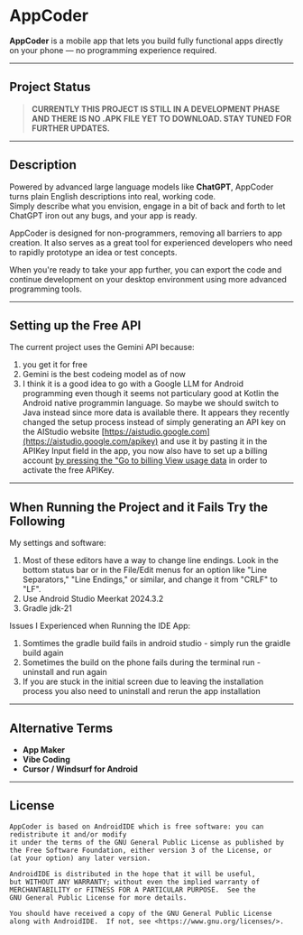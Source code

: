 # AppCoder

**AppCoder** is a mobile app that lets you build fully functional apps directly on your phone — no programming experience required.

---

## Project Status

> **CURRENTLY THIS PROJECT IS STILL IN A DEVELOPMENT PHASE AND THERE IS NO .APK FILE YET TO DOWNLOAD. STAY TUNED FOR FURTHER UPDATES.**

---

## Description

Powered by advanced large language models like **ChatGPT**, AppCoder turns plain English descriptions into real, working code.  
Simply describe what you envision, engage in a bit of back and forth to let ChatGPT iron out any bugs, and your app is ready.

AppCoder is designed for non-programmers, removing all barriers to app creation. It also serves as a great tool for experienced developers who need to rapidly prototype an idea or test concepts.

When you're ready to take your app further, you can export the code and continue development on your desktop environment using more advanced programming tools.

---

## Setting up the Free API

The current project uses the Gemini API because:
1. you get it for free
2. Gemini is the best codeing model as of now
3. I think it is a good idea to go with a Google LLM for Android programming even though it seems not particulary good at Kotlin the Android native programmin language. So maybe we should switch to Java instead since more data is available there. 
It appears they recently changed the setup process instead of simply generating an API key on the AIStudio website [https://aistudio.google.com](https://aistudio.google.com/apikey) and use it by pasting it in the APIKey Input field in the app, you now also have to set up a billing account [by pressing the "Go to billing View usage data](https://console.cloud.google.com/billing) in order to activate the free APIKey.

---

## When Running the Project and it Fails Try the Following 

My settings and software:
1. Most of these editors have a way to change line endings. Look in the bottom status bar or in the File/Edit menus for an option like "Line Separators," "Line Endings," or similar, and change it from "CRLF" to "LF".
2. Use Android Studio Meerkat 2024.3.2
3. Gradle jdk-21

Issues I Experienced when Running the IDE App:
1. Somtimes the gradle build fails in android studio - simply run the graidle build again
2. Sometimes the build on the phone fails during the terminal run - uninstall and run again
3. If you are stuck in the initial screen due to leaving the installation process you also need to uninstall and rerun the app installation


---

## Alternative Terms

- **App Maker**
- **Vibe Coding**
- **Cursor / Windsurf for Android**

---

## License

```
AppCoder is based on AndroidIDE which is free software: you can redistribute it and/or modify
it under the terms of the GNU General Public License as published by
the Free Software Foundation, either version 3 of the License, or
(at your option) any later version.

AndroidIDE is distributed in the hope that it will be useful,
but WITHOUT ANY WARRANTY; without even the implied warranty of
MERCHANTABILITY or FITNESS FOR A PARTICULAR PURPOSE.  See the
GNU General Public License for more details.

You should have received a copy of the GNU General Public License
along with AndroidIDE.  If not, see <https://www.gnu.org/licenses/>.
```
